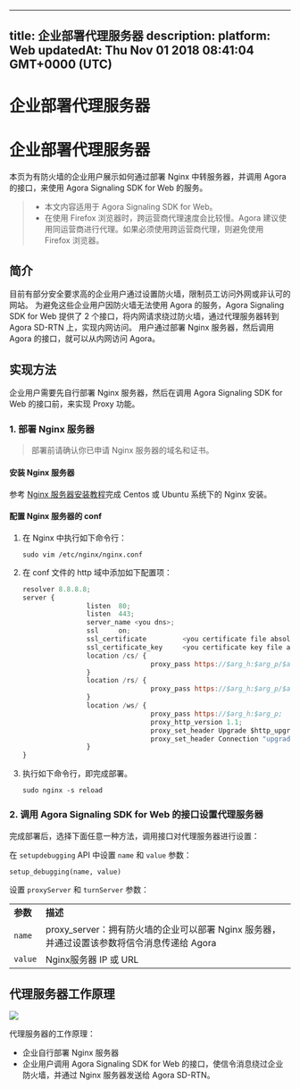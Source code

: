 
---
title: 企业部署代理服务器
description: 
platform: Web
updatedAt: Thu Nov 01 2018 08:41:04 GMT+0000 (UTC)
---
# 企业部署代理服务器
# 企业部署代理服务器

本页为有防火墙的企业用户展示如何通过部署 Nginx 中转服务器，并调用 Agora 的接口，来使用 Agora Signaling SDK for Web 的服务。

> - 本文内容适用于 Agora Signaling SDK for Web。
> - 在使用 Firefox 浏览器时，跨运营商代理速度会比较慢。Agora 建议使用同运营商进行代理。如果必须使用跨运营商代理，则避免使用 Firefox 浏览器。

## 简介

目前有部分安全要求高的企业用户通过设置防火墙，限制员工访问外网或非认可的网站。 为避免这些企业用户因防火墙无法使用 Agora 的服务，Agora Signaling SDK for Web 提供了 2 个接口，将内网请求绕过防火墙，通过代理服务器转到 Agora SD-RTN 上，实现内网访问。 用户通过部署 Nginx 服务器，然后调用 Agora 的接口，就可以从内网访问 Agora。

## 实现方法

企业用户需要先自行部署 Nginx 服务器，然后在调用 Agora Signaling SDK for Web 的接口前，来实现 Proxy 功能。

### 1. 部署 Nginx 服务器

> 部署前请确认你已申请 Nginx 服务器的域名和证书。

#### 安装 Nginx 服务器

参考 [Nginx 服务器安装教程](https://jingyan.baidu.com/article/bad08e1ec2adc709c85121aa.html)完成 Centos 或 Ubuntu 系统下的 Nginx 安装。

#### 配置 Nginx 服务器的 conf

1. 在 Nginx 中执行如下命令行：

	```
	sudo vim /etc/nginx/nginx.conf
	```

2. 在 conf 文件的 http 域中添加如下配置项：

	```javascript
	resolver 8.8.8.8;
	server {
					listen  80;
					listen  443;
					server_name <you dns>;
					ssl     on;
					ssl_certificate         <you certificate file absolute path>;
					ssl_certificate_key     <you certificate key file absolute path>;
					location /cs/ {
									proxy_pass https://$arg_h:$arg_p/$arg_d;
					}
					location /rs/ {
									proxy_pass https://$arg_h:$arg_p/$arg_d;
					}
					location /ws/ {
									proxy_pass https://$arg_h:$arg_p;
									proxy_http_version 1.1;
									proxy_set_header Upgrade $http_upgrade;
									proxy_set_header Connection "upgrade";
					}
	}
	```

3.  执行如下命令行，即完成部署。

	```
	sudo nginx -s reload
	```

### 2. 调用 Agora Signaling SDK for Web 的接口设置代理服务器

完成部署后，选择下面任意一种方法，调用接口对代理服务器进行设置：

在 `setupdebugging` API 中设置 `name` 和 `value` 参数：

```
setup_debugging(name, value)
```

设置 `proxyServer` 和 `turnServer` 参数：

<table>
<colgroup>
<col/>
<col/>
</colgroup>
<tbody>
<tr><td><strong>参数</strong></td>
<td><strong>描述</strong></td>
</tr>
<tr><td><code>name</code></td>
<td>proxy_server：拥有防火墙的企业可以部署 Nginx 服务器，并通过设置该参数将信令消息传递给 Agora</td>
</tr>
<tr><td><code>value</code></td>
<td>Nginx服务器 IP 或 URL</td>
</tr>
</tbody>
</table>

## 代理服务器工作原理

![](https://web-cdn.agora.io/docs-files/1540958110465)

代理服务器的工作原理：

- 企业自行部署 Nginx 服务器
- 企业用户调用 Agora Signaling SDK for Web 的接口，使信令消息绕过企业防火墙，并通过 Nginx 服务器发送给 Agora SD-RTN。

